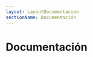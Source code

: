 ```yaml
---
layout: LayoutDocumentacion
sectionName: Documentación
---
```


# Documentación

<utils-ejemplo-doc ruta="cajas-bigotes/basico.vue"/>
